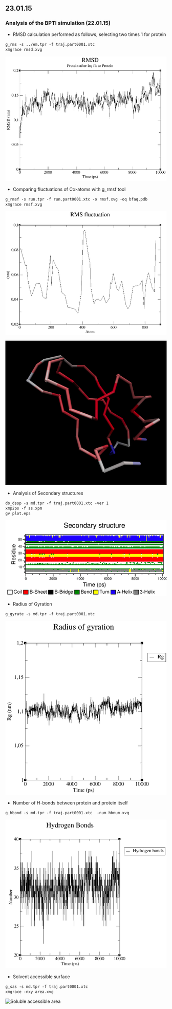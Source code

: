 ## 23.01.15

### Analysis of the BPTI simulation (22.01.15)

* RMSD calculation performed as follows, selecting two times 1 for protein

```
g_rms -s ../em.tpr -f traj.part0001.xtc
xmgrace rmsd.xvg
```

![RMSD](https://raw.githubusercontent.com/sagar87/MD/master/230115/rmsd_bpti.png)

* Comparing fluctuations of Cα-atoms with g_rmsf tool

```
g_rmsf -s run.tpr -f run.part0001.xtc -o rmsf.xvg -oq bfaq.pdb
xmgrace rmsf.xvg
```

![RMSF of Cα atoms](https://raw.githubusercontent.com/sagar87/MD/master/230115/rmsf_bpti.png)

![Trace](https://github.com/sagar87/MD/blob/master/230115/rmsf_vmd_bpti.png)

* Analysis of Secondary structures

```
do_dssp -s md.tpr -f traj.part0001.xtc -ver 1
xmp2ps -f ss.xpm
gv plot.eps
```

![Secondary Structures](https://github.com/sagar87/MD/blob/master/230115/ss_bpti.png)

* Radius of Gyration

```
g_gyrate -s md.tpr -f traj.part0001.xtc 
```

![Radius of gyration](https://github.com/sagar87/MD/blob/master/230115/gyration_bpti.png)

* Number of H-bonds between protein and protein itself

```
g_hbond -s md.tpr -f traj.part0001.xtc  -num hbnum.xvg
```

![Number of H-bond formed by the protein itself](https://github.com/sagar87/MD/blob/master/230115/hbond_bpti.png)

* Solvent accessible surface 

```
g_sas -s md.tpr -f traj.part0001.xtc
xmgrace -nxy area.xvg
```

![Soluble accessible area]()